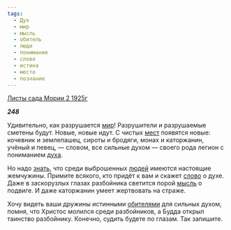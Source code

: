 ```yaml
---
tags:
  - Дух
  - мир
  - мысль
  - обитель
  - люди
  - понимание
  - слово
  - истина
  - место
  - познание
---
```

[Листы сада Мории 2 1925г](https://127.0.0.1:4002/agni/1925)

___248___

Удивительно, как разрушается [мир](../../../tags/#мир)! Разрушители и разрушаемые сметены будут. Новые, новые идут. С чистых [мест](../../../tags/#место) появятся новые: кочевник и землепашец, сироты и бродяги, монах и каторжанин, учёный и певец, — словом, все сильные духом — своего рода легион с пониманием [духа](../../../tags/#Дух).   

Но надо [знать](../../../tags/#познание), что среди выброшенных [людей](../../../tags/#люди) имеются настоящие жемчужины. Примите всякого, кто придёт к вам и скажет [слово](../../../tags/#слово) о духе. Даже в заскорузлых глазах разбойника светится порой [мысль](../../../tags/#мысль) о подвиге. И даже каторжанин умеет жертвовать на страже.   

Хочу видеть ваши дружины истинными [обителями](../../../tags/#обитель) для сильных духом, помня, что Христос молился среди разбойников, а Будда открыл таинство разбойнику. Конечно, судить будете по глазам. Так запишите.   

